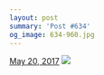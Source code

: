 ```yaml
---
layout: post
summary: 'Post #634'
og_image: 634-960.jpg
---
```


<p>
  <time><a href="/634">May 20, 2017</a></time>
  <a href="/634"><img src="{{ site.assets_url }}/634-480.jpg" srcset="{{ site.assets_url }}/634-240.jpg 240w, {{ site.assets_url }}/634-480.jpg 480w, {{ site.assets_url }}/634-720.jpg 720w, {{ site.assets_url }}/634-960.jpg 960w" sizes="(min-width: 700px) 50vw, calc(100vw - 2rem)" /></a>
</p>
